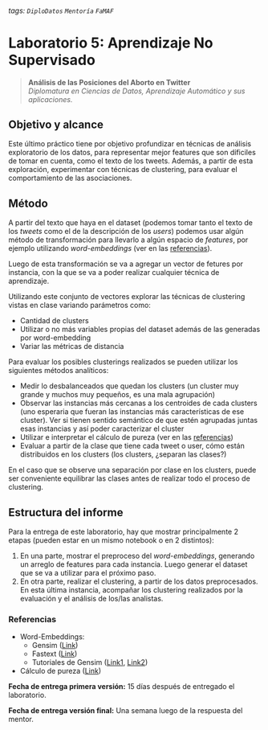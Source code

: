 ###### tags: `DiploDatos` `Mentoría` `FaMAF`

# Laboratorio 5: Aprendizaje No Supervisado

> **Análisis de las Posiciones del Aborto en Twitter** <br/>
> *Diplomatura en Ciencias de Datos, Aprendizaje Automático y sus aplicaciones.*

## Objetivo y alcance

Este último práctico tiene por objetivo profundizar en técnicas de análisis exploratorio de los datos, para representar mejor features que son díficiles de tomar en cuenta, como el texto de los tweets. 
Además, a partir de esta exploración, experimentar con técnicas de clustering, para evaluar el comportamiento de las asociaciones.

## Método

A partir del texto que haya en el dataset (podemos tomar tanto el texto de los *tweets* como el de la descripción de los *users*) podemos usar algún método de transformación para llevarlo a algún espacio de *features*, por ejemplo utilizando *word-embeddings* (ver en las [referencias](#Referencias)).

Luego de esta transformación se va a agregar un vector de fetures por instancia, con la que se va a poder realizar cualquier técnica de aprendizaje.

Utilizando este conjunto de vectores explorar las técnicas de clustering vistas en clase variando parámetros como:
- Cantidad de clusters 
- Utilizar o no más variables propias del dataset además de las generadas por word-embedding
- Variar las métricas de distancia

Para evaluar los posibles clusterings realizados se pueden utilizar los siguientes métodos analíticos:
- Medir lo desbalanceados que quedan los clusters (un cluster muy grande y muchos muy pequeños, es una mala agrupación)
- Observar las instancias más cercanas a los centroides de cada clusters (uno esperaria que fueran las instancias más características de ese cluster). Ver si tienen sentido semántico de que estén agrupadas juntas esas instancias y así poder caracterizar el cluster
- Utilizar e interpretar el cálculo de pureza (ver en las [referencias](#Referencias))
- Evaluar a partir de la clase que tiene cada tweet o user, cómo están distribuidos en los clusters (los clusters, ¿separan las clases?)

En el caso que se observe una separación por clase en los clusters, puede ser conveniente equilibrar las clases antes de realizar todo el proceso de clustering. 

## Estructura del informe

Para la entrega de este laboratorio, hay que mostrar principalmente 2 etapas (pueden estar en un mismo notebook o en 2 distintos):
1. En una parte, mostrar el preproceso del *word-embeddings*, generando un arreglo de features para cada instancia. Luego generar el dataset que se va a utilizar para el próximo paso.
2. En otra parte, realizar el clustering, a partir de los datos preprocesados. En esta última instancia, acompañar los clustering realizados por la evaluación y el análisis de los/las analistas.


### Referencias

- Word-Embeddings:
    - Gensim ([Link](https://pypi.org/project/gensim/))
    - Fastext ([Link](https://pypi.org/project/fasttext/))
    - Tutoriales de Gensim ([Link1](https://machinelearningmastery.com/develop-word-embeddings-python-gensim/), [Link2](http://nadbordrozd.github.io/blog/2016/05/20/text-classification-with-word2vec/))
- Cálculo de pureza ([Link](https://nlp.stanford.edu/IR-book/html/htmledition/evaluation-of-clustering-1.html)) 


**Fecha de entrega primera versión:** 15 días después de entregado el laboratorio.

**Fecha de entrega versión final:** Una semana luego de la respuesta del mentor.


